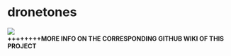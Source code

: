 dronetones
==========

<img src="https://raw.github.com/alejoduque/dronetones/master/imgs/V2_ascii.jpg" /> <br>
<B>++++++++MORE INFO ON THE CORRESPONDING GITHUB WIKI OF THIS PROJECT</B>
